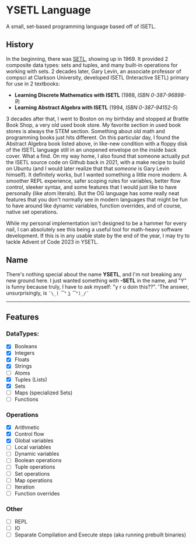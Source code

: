 # YSETL Language

A small, set-based programming language based off of ISETL.

## History

In the beginning, there was [SETL](https://en.wikipedia.org/wiki/SETL), showing up in 1969. It provided 2 composite data types: sets and tuples, and many built-in operations for working with sets. 2 decades later, Gary Levin, an associate professor of compsci at Clarkson University, developed ISETL (Interactive SETL) primary for use in 2 textbooks:
- **Learning Discrete Mathematics with ISETL** (1988, *ISBN 0-387-96898-9*)
- **Learning Abstract Algebra with ISETL** (1994, *ISBN 0-387-94152-5*)

3 decades after that, I went to Boston on my birthday and stopped at Brattle Book Shop, 
a very old used book store. My favorite section in used book stores is always the STEM section. Something about old math and programming books just hits different. On this particular day, I found the Abstract Algebra book listed above, in like-new condition with a floppy disk of the ISETL language still in an unopened envelope on the inside back cover. What a find. On my way home, I also found that someone actually put the ISETL source code on Github back in 2021, with a make recipe to build on Ubuntu (and I would later realize that that _someone_ is Gary Levin himself). It definitely works, but I wanted something a little more modern. A smoother REPL experience, safer scoping rules for variables, better flow control, sleeker syntax, and some features that I would just like to have personally (like atom literals). But the OG language has some really neat features that you don't normally see in modern languages that might be fun to have around like dynamic variables, function overrides, and of course, native set operations. 

While my personal implementation isn't designed to be a hammer for every nail, I can absolutely see this being a useful tool for math-heavy software development. If this is in any usable state by the end of the year, I may try to tackle Advent of Code 2023 in YSETL.

## Name

There's nothing special about the name **YSETL**, and I'm not breaking any new ground here. I just wanted something with **-SETL** in the name, and "Y" is funny because truly, I have to ask myself: "y r u doin this??". 'The answer, unsurprisingly, is `¯\_( ͡° ͜ʖ ͡°)_/¯`

---

## Features

### DataTypes:
- [x] Booleans
- [x] Integers
- [x] Floats
- [x] Strings
- [ ] Atoms
- [x] Tuples (Lists)
- [x] Sets
- [ ] Maps (specialized Sets)
- [ ] Functions

### Operations
- [x] Arithmetic
- [x] Control flow
- [x] Global variables
- [ ] Local variables
- [ ] Dynamic variables
- [ ] Boolean operations
- [ ] Tuple operations
- [ ] Set operations
- [ ] Map operations
- [ ] Iteration
- [ ] Function overrides

### Other
- [ ] REPL
- [ ] IO
- [ ] Separate Compilation and Execute steps (aka running prebuilt binaries)
